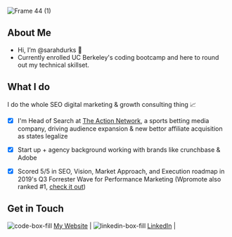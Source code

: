 ![Frame 44 (1)](https://user-images.githubusercontent.com/77648727/109909207-8a0de780-7c5a-11eb-8534-428d91ad6dfa.png) 

## About Me
- Hi, I’m @sarahdurks  👋   
- Currently enrolled UC Berkeley's coding bootcamp and here to round out my technical skillset.


## What I do
I do the whole SEO digital marketing & growth consulting thing  📈   
- [x] I'm Head of Search at [The Action Network](https://www.actionnetwork.com/), a sports betting media company, driving audience expansion & new bettor affiliate acquisition as states legalize  
- [x] Start up + agency background working with brands like crunchbase & Adobe 
- [x] Scored 5/5 in SEO, Vision, Market Approach, and Execution roadmap in 2019's Q3 Forrester Wave for Performance Marketing (Wpromote also ranked #1, [check it out](https://www.wpromote.com/forrester-wave))


## Get in Touch
![code-box-fill](https://user-images.githubusercontent.com/77648727/107986417-dc73b680-6f80-11eb-860d-5eedc0203bdc.png) [My Website](https://www.sarahdurkin.com) |
![linkedin-box-fill](https://user-images.githubusercontent.com/77648727/107986418-dc73b680-6f80-11eb-9a8f-9aae45a08ab7.png)  [LinkedIn](https://www.linkedin.com/in/sarahdurks/) |
 

